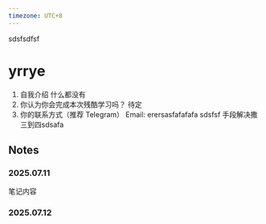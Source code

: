 ```yaml
---
timezone: UTC+8
---
```

sdsfsdfsf
# yrrye

1. 自我介绍
   什么都没有
2. 你认为你会完成本次残酷学习吗？
   待定
3. 你的联系方式（推荐 Telegram）
   Email: erersasfafafafa
  sdsfsf
手段解决撒三到四sdsafa
## Notes

### 2025.07.11

笔记内容

### 2025.07.12

